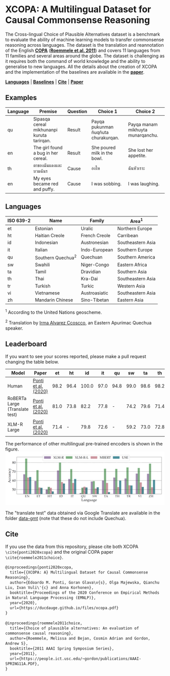 # XCOPA: A Multilingual Dataset for Causal Commonsense Reasoning

The Cross-lingual Choice of Plausible Alternatives dataset is a benchmark to evaluate the ability of machine learning models to transfer commonsense reasoning across languages. The dataset is the translation and reannotation of the English [**COPA**](https://people.ict.usc.edu/~gordon/copa.html) ([**Roemmele et al. 2011**](#cite)) and covers 11 languages from 11 families and several areas around the globe. The dataset is challenging as it requires both the command of world knowledge and the ability to generalise to new languages. All the details about the creation of XCOPA and the implementation of the baselines are available in the [**paper**](#).

[**Languages**](#languages) | [**Baselines**](#baselines) | [**Cite**](#cite) | [**Paper**](https://ducdauge.github.io/files/xcopa.pdf)

## Examples

| Language | Premise | Question | Choice 1 | Choice 2 |
|---|---|---|---|---|
| qu | Sipasqa cereal mikhunanpi kuruta tarirqan. | Result | Payqa pukunman ñuqñuta churakurqan. | Payqa manam mikhuyta munarqanchu. |
| en | The girl found a bug in her cereal. | Result | She poured milk in the bowl. |She lost her appetite. |
| th | ตาของฉันแดงและบวมฉันร | Cause | องไห | ฉันหัวเราะ |
| en | My eyes became red and puffy. | Cause | I was sobbing. | I was laughing. |

## Languages

| ISO 639-2 | Name | Family | Area<sup>1</sup> |
|---|---|---|---|
| et | Estonian | Uralic | Northern Europe |
| ht | Haitian Creole | French Creole | Carribean |
| id | Indonesian | Austronesian | Southeastern Asia |
| it | Italian | Indo-European | Southern Europe |
| qu | Southern Quechua<sup>2</sup> | Quechuan | Southern America |
| sw | Swahili | Niger-Congo | Eastern Africa |
| ta | Tamil | Dravidian | Southern Asia |
| th | Thai | Kra-Dai | Southeastern Asia |
| tr | Turkish | Turkic | Western Asia |
| vi | Vietnamese | Austroasiatic | Southeastern Asia |
| zh | Mandarin Chinese | Sino-Tibetan | Eastern Asia |

<sup>1</sup> According to the United Nations geoscheme.

<sup>2</sup> Translation by [Irma Alvarez Ccoscco](https://es.wikipedia.org/wiki/Irma_Alvarez_Ccoscco), an Eastern Apurímac Quechua speaker.

## Leaderboard

If you want to see your scores reported, please make a pull request changing the table below.

| Model | Paper | et | ht | id | it | qu | sw | ta | th | tr | vi | zh |
|---|---|---|---|---|---|---|---|---|---|---|---| ---|
| Human | [Ponti et al. (2020)](https://ducdauge.github.io/files/xcopa.pdf) | 98.2 | 96.4 | 100.0 | 97.0 | 94.8 | 99.0 | 98.6 | 98.2 | 96.4 | 98.4 | 96.6 |
| RoBERTa Large (Translate test)| [Ponti et al. (2020)](https://ducdauge.github.io/files/xcopa.pdf) | 81.0 | 73.8 | 82.2 | 77.8 | - | 74.2 | 79.6 | 71.4 | 79.6 | 81.0 | 86.0 |
| XLM-R Large | [Ponti et al. (2020)](https://ducdauge.github.io/files/xcopa.pdf) | 71.4 | - | 79.8 | 72.6 | - | 59.2 | 73.0 | 72.8 | 74.4 | 73.8 | 78.6 |

The performance of other multilingual pre-trained encoders is shown in the figure.
![](baselines.png)

The "translate test" data obtained via Google Translate are available in the folder [data-gmt](data-gmt) (note that these do not include Quechua).

## Cite

If you use the data from this repository, please cite both XCOPA ```\cite{ponti2020xcopa}``` and the original COPA paper ```\cite{roemmele2011choice}```.

```
@inproceedings{ponti2020xcopa,
  title={{XCOPA: A} Multilingual Dataset for Causal Commonsense Reasoning},
  author={Edoardo M. Ponti, Goran Glava\v{s}, Olga Majewska, Qianchu Liu, Ivan Vuli\'{c} and Anna Korhonen},
  booktitle={Proceedings of the 2020 Conference on Empirical Methods in Natural Language Processing (EMNLP)},
  year={2020},
  url={https://ducdauge.github.io/files/xcopa.pdf}
}

@inproceedings{roemmele2011choice,
  title={Choice of plausible alternatives: An evaluation of commonsense causal reasoning},
  author={Roemmele, Melissa and Bejan, Cosmin Adrian and Gordon, Andrew S},
  booktitle={2011 AAAI Spring Symposium Series},
  year={2011},
  url={https://people.ict.usc.edu/~gordon/publications/AAAI-SPRING11A.PDF},
}
```
